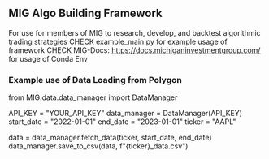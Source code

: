 ## MIG Algo Building Framework

For use for members of MIG to research, develop, and backtest algorithmic trading strategies
CHECK example_main.py for example usage of framework
CHECK MIG-Docs: https://docs.michiganinvestmentgroup.com/ for usage of Conda Env

### Example use of Data Loading from Polygon

from MIG.data.data_manager import DataManager

API_KEY = "YOUR_API_KEY"
data_manager = DataManager(API_KEY)
start_date = "2022-01-01"
end_date = "2023-01-01"
ticker = "AAPL"

data = data_manager.fetch_data(ticker, start_date, end_date)
data_manager.save_to_csv(data, f"{ticker}_data.csv")
